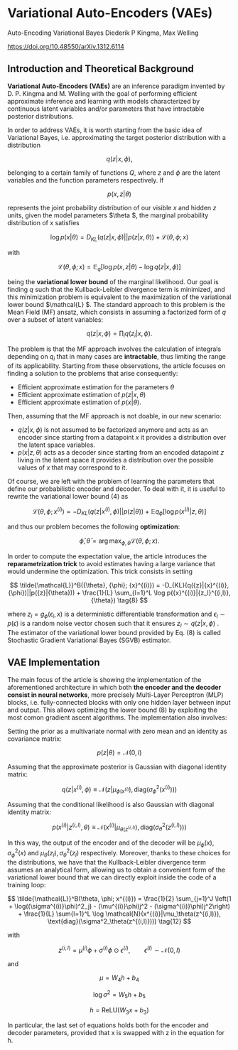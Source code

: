 
# Variational Auto-Encoders (VAEs)
Auto-Encoding Variational Bayes
Diederik P Kingma, Max Welling

https://doi.org/10.48550/arXiv.1312.6114


## Introduction and Theoretical Background

**Variational Auto-Encoders (VAEs)** are an inference paradigm invented by D. P. Kingma and M. Welling with the goal of performing efficient approximate inference and learning with models characterized by continuous latent variables and/or parameters that have intractable posterior distributions. 

In order to address VAEs, it is worth starting from the basic idea of Variational Bayes, i.e. approximating the target posterior distribution with a distribution

$$
q({z}|{x},{\phi}), \tag{1}
$$

belonging to a certain family of functions  $Q$, where $z$ and ${\phi}$ are the latent variables and the function parameters respectively. If 

$$
p({x}, {z}|{\theta}) \tag{2}
$$

represents the joint probability distribution of our visible $x$  and hidden $z$ units, given the model parameters $\theta $, the marginal probability distribution of x satisfies

$$
\log p({x}|{\theta}) = D_{KL}(q({z}|{x},{\phi})||p({z}|{x}, {\theta})) + \mathcal{L}({\theta}, {\phi}; {x}) \tag{3}
$$

with 

$$
\mathcal{L}(\theta, \phi; x) = \mathbb{E}_{q} \left[\log p(x, z|\theta) - \log q(z|x,\phi)\right] \tag{4}
$$

being the **variational lower bound** of the marginal likelihood. Our goal is finding $q$ such that the Kullback-Leibler divergence term is minimized, and this minimization problem is equivalent to the maximization of the variational lower bound $\mathcal{L} $. The standard approach to this problem is the Mean Field (MF) ansatz, which consists in assuming a factorized form of  $q$ over a subset of latent variables:

$$
q({z}|{x},{\phi}) = \prod_i q({z_i}|{x},{\phi}). \tag{5}
$$

The problem is that the MF approach involves the calculation of integrals depending on $q_i$ that in many cases are **intractable**, thus limiting the range of its applicability. Starting from these observations, the article focuses on finding a solution to the problems that arise consequently:
- Efficient approximate estimation for the parameters $\theta$
- Efficient approximate estimation of $p(z|x,\theta)$
- Efficient approximate estimation of $p(x| \theta)$.

Then, assuming that the MF approach is not doable, in our new scenario:

- $q(z|x,\phi)$  is not assumed to be factorized anymore and acts as an encoder since starting from a datapoint  $x$  it provides a distribution over the latent space variables.
- $p(x|z,\theta)$  acts as a decoder since starting from an encoded datapoint  $z$  living in the latent space it provides a distribution over the possible values of  $x$  that may correspond to it.

Of course, we are left with the problem of learning the parameters that define our probabilistic encoder and decoder. To deal with it, it is useful to rewrite the variational lower bound (4) as 

$$
\mathcal{L}(\theta, \phi; x^{(i)}) = -D_{KL}(q(z|x^{(i)},\phi)||p(z|\theta)) + \mathbb{E}{q_{\phi}} \left[\log p(x^{(i)}|z, \theta)\right] \tag{6}
$$

and thus our problem becomes the following **optimization**:

$$
\hat{{\phi}}, \hat{{\theta}} = \arg\max_{{\phi}, {\theta}} \mathcal{L}({\theta}, {\phi}; {x}). \tag{7}
$$

In order to compute the expectation value, the article introduces the **reparametrization trick** to avoid estimates having a large variance that would undermine the optimization. This trick consists in setting

$$
\tilde{\mathcal{L}}^B({\theta}, {\phi}; {x}^{(i)}) = -D_{KL}(q({z}|{x}^{(i)},{\phi})||p({z}|{\theta})) + \frac{1}{L} \sum_{l=1}^L \log p({x}^{(i)}|{z_l}^{(i,l)}, {\theta}) \tag{8}
$$

where $z_l = g_{\phi}(\epsilon_l, x)$ is a deterministic differentiable transformation and  $\epsilon_l \sim p(\epsilon)$  is a random noise vector chosen such that it ensures  $z_l \sim q(z|x,\phi)$ . The estimator of the variational lower bound provided by Eq. (8) is called Stochastic Gradient Variational Bayes (SGVB) estimator.


## VAE Implementation
The main focus of the article is showing the implementation of the aforementioned architecture in which both **the encoder and the decoder consist in neural networks**, more precisely Multi-Layer Perceptron (MLP) blocks, i.e. fully-connected blocks with only one hidden layer between input and output. This allows optimizing the lower bound $(8)$ by exploiting the most comon gradient ascent algorithms. The implementation also involves:

Setting the prior as a multivariate normal with zero mean and an identity as covariance matrix:

$$
  p(z | \theta) = \mathcal{N} (0, I \tag{9} ) 
$$
  
Assuming that the approximate posterior is Gaussian with diagonal identity matrix:

$$
   q(z|x^{(i)},\phi) \equiv \mathcal{N}(z|\mu_{\phi(x^{(i)}}), \text{diag}(\sigma^2_\phi(x^{(i)}))) \tag{10}
$$

Assuming that the conditional likelihood is also Gaussian with diagonal identity matrix:

$$
   p(x^{(i)}|z^{(i,l)}, \theta) \equiv \mathcal{N}(x^{(i)}|\mu_{\theta(z^{(i,l)}}), \text{diag}(\sigma^2_\theta(z^{(i,l)}))) \tag{11}
$$




In this way, the output of the encoder and of the decoder will be $\mu_\phi(x), \sigma^2_\phi(x)$  and $\mu_{\theta}(z_l), \sigma^2_{\theta}(z_l)$ respectively. Moreover, thanks to these choices for the distributions, we have that the Kullback-Leibler divergence term assumes an analytical form, allowing us to obtain a convenient form of the variational lower bound that we can directly exploit inside the code of a training loop:

$$
\tilde{\mathcal{L}}^B(\theta, \phi; x^{(i)}) = \frac{1}{2} \sum_{j=1}^J \left(1 + \log((\sigma^{(i)}\phi)^2_j) - (\mu^{(i)}\phi)j^2 - (\sigma^{(i)}\phi)j^2\right) + \frac{1}{L} \sum{l=1}^L \log \mathcal{N}(x^{(i)}|\mu_\theta(z^{(i,l)}), \text{diag}(\sigma^2_\theta(z^{(i,l)}))) \tag{12}
$$

with

$$
z^{(i,l)} = \mu^{(i)}\phi + \sigma^{(i)}\phi \odot \epsilon^{(l)}, \qquad \epsilon^{(l)} \sim \mathcal{N}(0, I)
$$

and



$$
\mu = W_4 h + b_4
$$
	
$$
\log \sigma^2 = W_5 h + b_5
$$


$$
h = \text{ReLU}(W_3 x + b_3)
$$


In particular, the last set of equations holds both for the encoder and decoder parameters, provided that x is swapped with z in the equation for h.

